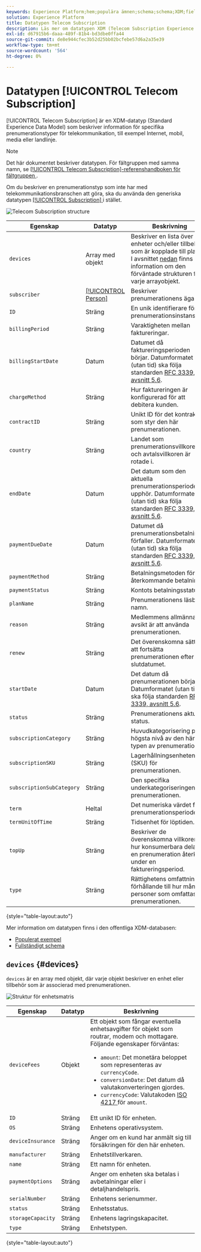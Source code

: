 ```yaml
---
keywords: Experience Platform;hem;populära ämnen;schema;schema;XDM;fields;schemas;scheman;telecom;prenumeration;datatyp;datatyp;datatyp;data type;
solution: Experience Platform
title: Datatypen Telecom Subscription
description: Läs mer om datatypen XDM (Telecom Subscription Experience Data Model).
exl-id: d67915b6-daaa-489f-81b4-bd3dbe0ffa44
source-git-commit: de8e944cfec3b52d25bb02bcfebe57d6a2a35e39
workflow-type: tm+mt
source-wordcount: '564'
ht-degree: 0%

---
```


# Datatypen [!UICONTROL Telecom Subscription]

[!UICONTROL Telecom Subscription] är en XDM-datatyp (Standard Experience Data Model) som beskriver information för specifika prenumerationstyper för telekommunikation, till exempel Internet, mobil, media eller landlinje.

>[!NOTE]
>
>Det här dokumentet beskriver datatypen. För fältgruppen med samma namn, se [[!UICONTROL Telecom Subscription]-referenshandboken för fältgruppen ](../field-groups/profile/telecom-subscription.md).
>
>Om du beskriver en prenumerationstyp som inte har med telekommunikationsbranschen att göra, ska du använda den generiska datatypen [[!UICONTROL Subscription] ](./subscription.md) i stället.

![Telecom Subscription structure](../images/data-types/telecom-subscription/structure.png)

| Egenskap | Datatyp | Beskrivning |
| --- | --- | --- |
| `devices` | Array med objekt | Beskriver en lista över enheter och/eller tillbehör som är kopplade till planen. I avsnittet [nedan](#devices) finns mer information om den förväntade strukturen för varje arrayobjekt. |
| `subscriber` | [[!UICONTROL Person]](./person.md) | Beskriver prenumerationens ägare. |
| `ID` | Sträng | En unik identifierare för prenumerationsinstansen. |
| `billingPeriod` | Sträng | Varaktigheten mellan faktureringar. |
| `billingStartDate` | Datum | Datumet då faktureringsperioden börjar. Datumformatet (utan tid) ska följa standarden [RFC 3339, avsnitt 5.6](https://tools.ietf.org/html/rfc3339#section-5.6). |
| `chargeMethod` | Sträng | Hur faktureringen är konfigurerad för att debitera kunden. |
| `contractID` | Sträng | Unikt ID för det kontrakt som styr den här prenumerationen. |
| `country` | Sträng | Landet som prenumerationsvillkoren och avtalsvillkoren är rotade i. |
| `endDate` | Datum | Det datum som den aktuella prenumerationsperioden upphör. Datumformatet (utan tid) ska följa standarden [RFC 3339, avsnitt 5.6](https://tools.ietf.org/html/rfc3339#section-5.6). |
| `paymentDueDate` | Datum | Datumet då prenumerationsbetalningen förfaller. Datumformatet (utan tid) ska följa standarden [RFC 3339, avsnitt 5.6](https://tools.ietf.org/html/rfc3339#section-5.6). |
| `paymentMethod` | Sträng | Betalningsmetoden för återkommande betalningar. |
| `paymentStatus` | Sträng | Kontots betalningsstatus. |
| `planName` | Sträng | Prenumerationens läsbara namn. |
| `reason` | Sträng | Medlemmens allmänna avsikt är att använda prenumerationen. |
| `renew` | Sträng | Det överenskomna sättet att fortsätta prenumerationen efter slutdatumet. |
| `startDate` | Datum | Det datum då prenumerationen börjar. Datumformatet (utan tid) ska följa standarden [RFC 3339, avsnitt 5.6](https://tools.ietf.org/html/rfc3339#section-5.6). |
| `status` | Sträng | Prenumerationens aktuella status. |
| `subscriptionCategory` | Sträng | Huvudkategorisering på högsta nivå av den här typen av prenumeration. |
| `subscriptionSKU` | Sträng | Lagerhållningsenheten (SKU) för prenumerationen. |
| `subscriptionSubCategory` | Sträng | Den specifika underkategoriseringen av prenumerationen. |
| `term` | Heltal | Det numeriska värdet för prenumerationsperioden. |
| `termUnitOfTime` | Sträng | Tidsenhet för löptiden. |
| `topUp` | Sträng | Beskriver de överenskomna villkoren för hur konsumerbara delar av en prenumeration återköps under en faktureringsperiod. |
| `type` | Sträng | Rättighetens omfattning i förhållande till hur många personer som omfattas av prenumerationen. |

{style="table-layout:auto"}

Mer information om datatypen finns i den offentliga XDM-databasen:

* [Populerat exempel](https://github.com/adobe/xdm/blob/master/components/datatypes/industry-verticals/subscription.example.1.json)
* [Fullständigt schema](https://github.com/adobe/xdm/blob/master/components/datatypes/industry-verticals/subscription.schema.json)

## `devices` {#devices}

`devices` är en array med objekt, där varje objekt beskriver en enhet eller tillbehör som är associerad med prenumerationen.

![Struktur för enhetsmatris](../images/data-types/telecom-subscription/devices.png)

| Egenskap | Datatyp | Beskrivning |
| --- | --- | --- |
| `deviceFees` | Objekt | Ett objekt som fångar eventuella enhetsavgifter för objekt som routrar, modem och mottagare. Följande egenskaper förväntas:<ul><li>`amount`: Det monetära beloppet som representeras av `currencyCode`.</li><li>`conversionDate`: Det datum då valutakonverteringen gjordes.</li><li>`currencyCode`: Valutakoden [ ISO 4217 ](https://www.iso.org/iso-4217-currency-codes.html) för `amount`.</li></ul> |
| `ID` | Sträng | Ett unikt ID för enheten. |
| `OS` | Sträng | Enhetens operativsystem. |
| `deviceInsurance` | Sträng | Anger om en kund har anmält sig till försäkringen för den här enheten. |
| `manufacturer` | Sträng | Enhetstillverkaren. |
| `name` | Sträng | Ett namn för enheten. |
| `paymentOptions` | Sträng | Anger om enheten ska betalas i avbetalningar eller i detaljhandelspris. |
| `serialNumber` | Sträng | Enhetens serienummer. |
| `status` | Sträng | Enhetsstatus. |
| `storageCapacity` | Sträng | Enhetens lagringskapacitet. |
| `type` | Sträng | Enhetstypen. |

{style="table-layout:auto"}

